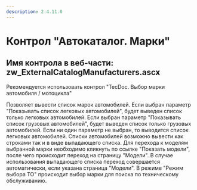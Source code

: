```yaml
---
description: 2.4.11.0
---
```


# Контрол "Автокаталог. Марки"

## Имя контрола в веб-части: zw\_ExternalCatalogManufacturers.ascx

Рекомендуется использовать контрол "TecDoc. Выбор марки автомобиля / мотоцикла"

Позволяет вывести список марок автомобилей. Если выбран параметр "Показывать список легковых автомобилей", будет выведен список только легковых автомобилей. Если выбран параметр "Показывать список грузовых автомобилей", будет выведен список только грузовых автомобилей. Если ни один параметр не выбран, то выводится список легковых автомобилей. Списки автомобилей возможно вывести как строками так и в виде выпадающего списка. Для перехода к моделям выбранной марки необходимо кликнуть по ссылке "Показать модели", после чего происходит переход на страницу "Модели". В случае использования выпадающего списка переход совершается автоматически, если указана страница "Модели". В режиме "Режим выбора ТО" происходит выбор марки для поиска по техническому обслуживанию.

